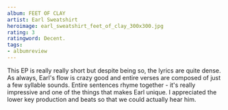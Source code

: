 ```yaml
---
album: FEET OF CLAY
artist: Earl Sweatshirt
heroimage: earl_sweatshirt_feet_of_clay_300x300.jpg
rating: 3
ratingword: Decent.
tags:
- albumreview
---
```

This EP is really really short but despite being so, the lyrics are quite dense.
As always, Earl's flow is crazy good and entire verses are composed of just a
few syllable sounds. Entire sentences rhyme together - it's really impressive
and one of the things that makes Earl unique. I appreciated the lower key
production and beats so that we could actually hear him.
